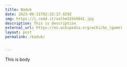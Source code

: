 ```yaml
---
title: Baduk
date: 2023-06-21T02:25:17.829Z
img: https://i.redd.it/valhm325k9841.jpg
description: This is description
external_url: https://en.wikipedia.org/wiki/Go_(game)
layout: post
permalink: /baduk/


---
```

T﻿his is body
